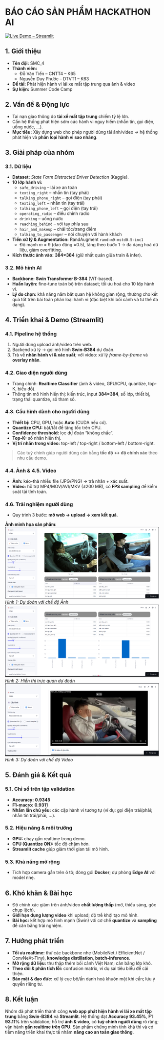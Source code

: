 # BÁO CÁO SẢN PHẨM HACKATHON AI
[![Live Demo – Streamlit](https://img.shields.io/badge/Live%20Demo-Streamlit-green?logo=streamlit)](https://distracted-driver-detection-g4agpogpaulrn22gvrx7wk.streamlit.app/)
## 1. Giới thiệu
- **Tên đội:** SMC_4  
- **Thành viên:**  
  - Đỗ Văn Tiến – CNTT4 – K65  
  - Nguyễn Duy Phước – DTVT1 – K63  
- **Đề tài:** Phát hiện hành vi lái xe mất tập trung qua ảnh & video  
- **Sự kiện:** Summer Code Camp

## 2. Vấn đề & Động lực
- Tai nạn giao thông do **tài xế mất tập trung** chiếm tỷ lệ lớn.  
- Cần hệ thống phát hiện sớm các hành vi nguy hiểm (nhắn tin, gọi điện, uống nước, …).  
- **Mục tiêu:** Xây dựng web cho phép người dùng tải ảnh/video → hệ thống phát hiện và **phân loại hành vi sao nhãng**.

## 3. Giải pháp của nhóm

### 3.1. Dữ liệu
- **Dataset:** *State Farm Distracted Driver Detection* (Kaggle).
- **10 lớp hành vi:**
  - `safe_driving` – lái xe an toàn  
  - `texting_right` – nhắn tin (tay phải)  
  - `talking_phone_right` – gọi điện (tay phải)  
  - `texting_left` – nhắn tin (tay trái)  
  - `talking_phone_left` – gọi điện (tay trái)  
  - `operating_radio` – điều chỉnh radio  
  - `drinking` – uống nước  
  - `reaching_behind` – với tay phía sau  
  - `hair_and_makeup` – chải tóc/trang điểm  
  - `talking_to_passenger` – nói chuyện với hành khách
- **Tiền xử lý & Augmentation:** RandAugment `rand-m9-mstd0.5-inc1`  
  - Độ mạnh *m* = 9 (dao động ±0.5), tăng theo bước 1 → đa dạng hoá dữ liệu, giảm overfitting.
- **Kích thước ảnh vào:** **384×384** (giữ nhất quán giữa train & infer).

### 3.2. Mô hình AI
- **Backbone:** **Swin Transformer B-384** (ViT-based).  
- **Huấn luyện:** fine-tune toàn bộ trên dataset; tối ưu hoá cho 10 lớp hành vi.  
- **Lý do chọn:** khả năng nắm bắt quan hệ không gian rộng, thường cho kết quả tốt trên bài toán phân loại hành vi (đặc biệt khi bối cảnh và tư thế đa dạng).

## 4. Triển khai & Demo (Streamlit)

### 4.1. Pipeline hệ thống
1. Người dùng upload ảnh/video trên web.  
2. Backend xử lý → gọi mô hình **Swin-B384** dự đoán.  
3. Trả về **nhãn hành vi & xác suất**; với video: xử lý *frame-by-frame* và **overlay nhãn**.

### 4.2. Giao diện người dùng
- Trang chính: **Realtime Classifier** (ảnh & video, GPU/CPU, quantize, top-K, biểu đồ).  
- Thông tin mô hình hiển thị: kiến trúc, input **384×384**, số lớp, thiết bị, trạng thái quantize, số tham số.

### 4.3. Cấu hình dành cho người dùng
- **Thiết bị:** CPU, GPU, hoặc **Auto** (CUDA nếu có).  
- **Quantize CPU:** bật/tắt để tăng tốc trên CPU.  
- **Confidence threshold:** lọc dự đoán “không chắc”.  
- **Top-K:** số nhãn hiển thị.  
- **Vị trí nhãn trong video:** top-left / top-right / bottom-left / bottom-right.  
> Các tuỳ chỉnh giúp người dùng cân bằng **tốc độ ↔ độ chính xác** theo nhu cầu demo.

### 4.4. Ảnh & 4.5. Video
- **Ảnh:** kéo-thả nhiều file (JPG/PNG) → trả nhãn + xác suất.  
- **Video:** hỗ trợ MP4/MOV/AVI/MKV (≤200 MB), có **FPS sampling** để kiểm soát tải tính toán.

### 4.6. Trải nghiệm người dùng
- Quy trình 3 bước: **mở web → upload → xem kết quả**.

**Ảnh minh họa sản phẩm:**
![Hình 1: Dự đoán với chế độ Ảnh](assets/picture1.png)
*Hình 1: Dự đoán với chế độ Ảnh*
![Hình 2: Hiển thị trực quan dự đoán](assets/picture2.png)
*Hình 2: Hiển thị trực quan dự đoán*
![Hình 2: Dự đoán với chế độ Video](assets/picture3.png)
*Hình 3: Dự đoán với chế độ Video*

## 5. Đánh giá & Kết quả

### 5.1. Chỉ số trên tập validation
- **Accuracy:** **0.9345**  
- **F1-macro:** **0.9311**  
- **Nhầm lẫn chủ yếu:** các cặp hành vi tương tự (ví dụ: gọi điện trái/phải; nhắn tin trái/phải, …).

### 5.2. Hiệu năng & môi trường
- **GPU:** chạy gần realtime trong demo.  
- **CPU (Quantize ON):** tốc độ chậm hơn.  
- **Streamlit cache** giúp giảm thời gian tải mô hình.

### 5.3. Khả năng mở rộng
- Tích hợp camera gắn trên ô tô; đóng gói **Docker**; dự phòng **Edge AI** với model nhẹ.

## 6. Khó khăn & Bài học
- Độ chính xác giảm trên ảnh/video **chất lượng thấp** (mờ, thiếu sáng, góc chụp lệch).  
- **Giới hạn dung lượng video** khi upload; độ trễ khởi tạo mô hình.  
- **Bài học:** kết hợp mô hình mạnh (Swin) với cơ chế **quantize** và **sampling** để cân bằng trải nghiệm.

## 7. Hướng phát triển
- **Tối ưu realtime:** thử các backbone nhẹ (MobileNet / EfficientNet / ConvNeXt-Tiny), **knowledge distillation**, **batch-inference**.  
- **Mở rộng dữ liệu:** thu thập thêm bối cảnh Việt Nam; cân bằng lớp khó.  
- **Theo dõi & phân tích lỗi:** confusion matrix, ví dụ sai tiêu biểu để cải thiện.  
- **Bảo mật & đạo đức:** xử lý cục bộ/ẩn danh hoá khuôn mặt khi cần; lưu ý quyền riêng tư.

## 8. Kết luận
Nhóm đã phát triển thành công **web app phát hiện hành vi lái xe mất tập trung** bằng **Swin-B384** và **Streamlit**. Hệ thống đạt **Accuracy 93.45%**, **F1 93.11%** trên validation; hỗ trợ **ảnh & video**, có **tuỳ chỉnh người dùng** rõ ràng; vận hành **gần realtime trên GPU**. Sản phẩm chứng minh tính khả thi và có tiềm năng triển khai thực tế nhằm **nâng cao an toàn giao thông**.
